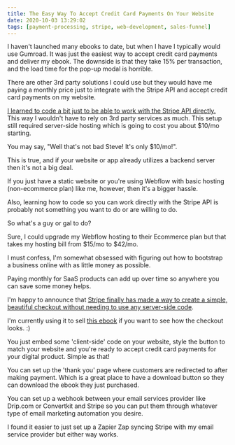 ```yaml
---
title: The Easy Way To Accept Credit Card Payments On Your Website
date: 2020-10-03 13:29:02
tags: [payment-processing, stripe, web-development, sales-funnel]
---
```


I haven't launched many ebooks to date, but when I have I typically would use Gumroad. It was just the easiest way to accept credit card payments and deliver my ebook. The downside is that they take 15% per transaction, and the load time for the pop-up modal is horrible.

There are other 3rd party solutions I could use but they would have me paying a monthly price just to integrate with the Stripe API and accept credit card payments on my website.

[I learned to code a bit just to be able to work with the Stripe API directly.][1] This way I wouldn't have to rely on 3rd party services as much. This setup still required server-side hosting which is going to cost you about $10/mo starting.

You may say, "Well that's not bad Steve! It's only $10/mo!".

This is true, and if your website or app already utilizes a backend server then it's not a big deal.

If you just have a static website or you're using Webflow with basic hosting (non-ecommerce plan) like me, however, then it's a bigger hassle.

Also, learning how to code so you can work directly with the Stripe API is probably not something you want to do or are willing to do.

So what's a guy or gal to do?

Sure, I could upgrade my Webflow hosting to their Ecommerce plan but that takes my hosting bill from $15/mo to $42/mo.

I must confess, I'm somewhat obsessed with figuring out how to bootstrap a business online with as little money as possible.

Paying monthly for SaaS products can add up over time so anywhere you can save some money helps.

I'm happy to announce that [Stripe finally has made a way to create a simple, beautiful checkout without needing to use any server-side code][2].

I'm currently using it to sell [this ebook][3] if you want to see how the checkout looks. :)

You just embed some 'client-side' code on your website, style the button to match your website and you're ready to accept credit card payments for your digital product. Simple as that!

You can set up the 'thank you' page where customers are redirected to after making payment. Which is a great place to have a download button so they can download the ebook they just purchased.

You can set up a webhook between your email services provider like Drip.com or Convertkit and Stripe so you can put them through whatever type of email marketing automation you desire.

I found it easier to just set up a Zapier Zap syncing Stripe with my email service provider but either way works.

[1]: https://blog.stevelongoria.net/2019/02/26/setup-stripe-checkout-using-expressjs-heroku/
[2]: https://stripe.com/docs/payments/checkout/client
[3]: https://www.stevelongoria.net/products/google-ad-advantage
